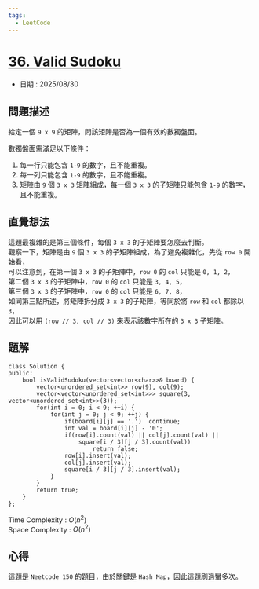 ```yaml
---
tags:
  - LeetCode
---
```


# [36. Valid Sudoku](https://leetcode.com/problems/valid-sudoku/description/)  

+ 日期 : 2025/08/30  

## 問題描述  

給定一個 `9 x 9` 的矩陣，問該矩陣是否為一個有效的數獨盤面。  

數獨盤面需滿足以下條件：  

1. 每一行只能包含 `1-9` 的數字，且不能重複。  
2. 每一列只能包含 `1-9` 的數字，且不能重複。  
3. 矩陣由 `9` 個 `3 x 3` 矩陣組成，每一個 `3 x 3` 的子矩陣只能包含 `1-9` 的數字，且不能重複。  

## 直覺想法  

這題最複雜的是第三個條件，每個 `3 x 3` 的子矩陣要怎麼去判斷。  
觀察一下，矩陣是由 `9` 個 `3 x 3` 的子矩陣組成，為了避免複雜化，先從 `row 0` 開始看，  
可以注意到，在第一個 `3 x 3` 的子矩陣中，`row 0` 的 `col` 只能是 `0, 1, 2`，  
第二個 `3 x 3` 的子矩陣中，`row 0` 的 `col` 只能是 `3, 4, 5`，  
第三個 `3 x 3` 的子矩陣中，`row 0` 的 `col` 只能是 `6, 7, 8`，  
如同第三點所述，將矩陣拆分成 `3 x 3` 的子矩陣，等同於將 `row` 和 `col` 都除以 `3`，  
因此可以用 `(row // 3, col // 3)` 來表示該數字所在的 `3 x 3` 子矩陣。  

## 題解  

```cpp=
class Solution {
public:
    bool isValidSudoku(vector<vector<char>>& board) {
        vector<unordered_set<int>> row(9), col(9);
        vector<vector<unordered_set<int>>> square(3, vector<unordered_set<int>>(3));
        for(int i = 0; i < 9; ++i) {
            for(int j = 0; j < 9; ++j) {
                if(board[i][j] == '.')  continue;
                int val = board[i][j] - '0';
                if(row[i].count(val) || col[j].count(val) ||
                    square[i / 3][j / 3].count(val))
                        return false;
                row[i].insert(val);
                col[j].insert(val);
                square[i / 3][j / 3].insert(val);
            }
        }
        return true;
    }
};
```

Time Complexity : $O(n^2)$  
Space Complexity : $O(n^2)$  

## 心得  

這題是 `Neetcode 150` 的題目，由於關鍵是 `Hash Map`，因此這題刷過蠻多次。  
